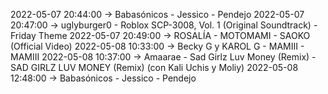 2022-05-07 20:44:00 -> Babasónicos - Jessico - Pendejo
2022-05-07 20:47:00 -> uglyburger0 - Roblox SCP-3008, Vol. 1 (Original Soundtrack) - Friday Theme
2022-05-07 20:49:00 -> ROSALÍA - MOTOMAMI - SAOKO (Official Video)
2022-05-08 10:33:00 -> Becky G y KAROL G - MAMIII - MAMIII
2022-05-08 10:37:00 -> Amaarae - Sad Girlz Luv Money (Remix) - SAD GIRLZ LUV MONEY (Remix) (con Kali Uchis y Moliy)
2022-05-08 12:48:00 -> Babasónicos - Jessico - Pendejo
